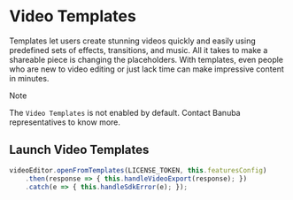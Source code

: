 # Video Templates

Templates let users create stunning videos quickly and easily using predefined sets of effects, transitions, and music.
All it takes to make a shareable piece is changing the placeholders. With templates, even people who are new to video editing or just lack time can make impressive content in minutes.

> [!NOTE]
> The ```Video Templates``` is not enabled by default. Contact Banuba representatives to know more.

## Launch Video Templates

```typescript
videoEditor.openFromTemplates(LICENSE_TOKEN, this.featuresConfig)
    .then(response => { this.handleVideoExport(response); })
    .catch(e => { this.handleSdkError(e); });
```

